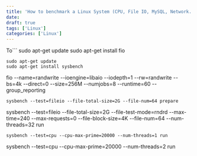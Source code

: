 ```yaml
---
title: 'How to benchmark a Linux System (CPU, File IO, MySQL, Network...)'
date: 
draft: true
tags: ['Linux']
categories: ['Linux']
---
```


To```
sudo apt-get update
sudo apt-get install fio
``````
sudo apt-get update
sudo apt-get install sysbench
``````
fio --name=randwrite --ioengine=libaio --iodepth=1 --rw=randwrite --bs=4k --direct=0 --size=256M --numjobs=8 --runtime=60 --group\_reporting
``````
sysbench --test=fileio --file-total-size=2G --file-num=64 prepare
``````
sysbench --test=fileio --file-total-size=2G --file-test-mode=rndrd --max-time=240 --max-requests=0 --file-block-size=4K --file-num=64 --num-threads=32 run
``````
sysbench --test=cpu --cpu-max-prime=20000 --num-threads=1 run
``````
sysbench --test=cpu --cpu-max-prime=20000 --num-threads=2 run
```
